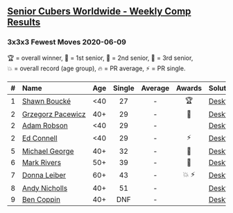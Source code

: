 <style>table {white-space: nowrap;}</style>
<link rel="stylesheet" type="text/css" href="/scw-comp/css/flags.css" />

## [Senior Cubers Worldwide - Weekly Comp Results](/scw-comp/results/)
### 3x3x3 Fewest Moves 2020-06-09

<span style="white-space: nowrap;">🏆 = overall winner</span>, <span style="white-space: nowrap;">🥇 = 1st senior</span>, <span style="white-space: nowrap;">🥈 = 2nd senior</span>, <span style="white-space: nowrap;">🥉 = 3rd senior</span>, <span style="white-space: nowrap;">💥 = overall record (age group)</span>, <span style="white-space: nowrap;">🔥 = PR average</span>, <span style="white-space: nowrap;">⚡ = PR single</span>.

| # | Name | Age | Single | Average | Awards | Solution |
| :--: | :-- | :--: | :--: | :--: | :--: | :-- |
| 1 | [Shawn Boucké](../../persons/shawn_boucke/333fm.md) | <40 | 27 | - | 🏆 | [Desktop](https://www.facebook.com/events/855783411578420/permalink/856857321471029) / [Mobile](https://m.facebook.com/events/855783411578420?view=permalink&id=856857321471029) |
| 2 | [Grzegorz Pacewicz](../../persons/grzegorz_pacewicz/333fm.md) | 40+ | 29 | - | 🥇 | [Desktop](https://www.facebook.com/events/855783411578420/permalink/857203278103100) / [Mobile](https://m.facebook.com/events/855783411578420?view=permalink&id=857203278103100) |
| 2 | [Adam Robson](../../persons/adam_robson/333fm.md) | <40 | 29 | - |  | [Desktop](https://www.facebook.com/events/855783411578420/permalink/856901441466617) / [Mobile](https://m.facebook.com/events/855783411578420?view=permalink&id=856901441466617) |
| 2 | [Ed Connell](../../persons/ed_connell/333fm.md) | <40 | 29 | - | ⚡ | [Desktop](https://www.facebook.com/events/855783411578420/permalink/856819448141483) / [Mobile](https://m.facebook.com/events/855783411578420?view=permalink&id=856819448141483) |
| 5 | [Michael George](../../persons/michael_george/333fm.md) | 40+ | 32 | - | 🥈 | [Desktop](https://www.facebook.com/events/855783411578420/permalink/860178947805533) / [Mobile](https://m.facebook.com/events/855783411578420?view=permalink&id=860178947805533) |
| 6 | [Mark Rivers](../../persons/mark_rivers/333fm.md) | 50+ | 39 | - | 🥉 | [Desktop](https://www.facebook.com/events/855783411578420/permalink/860043347819093) / [Mobile](https://m.facebook.com/events/855783411578420?view=permalink&id=860043347819093) |
| 7 | [Donna Leiber](../../persons/donna_leiber/333fm.md) | 60+ | 43 | - | 💥 ⚡ | [Desktop](https://www.facebook.com/events/855783411578420/permalink/859012521255509) / [Mobile](https://m.facebook.com/events/855783411578420?view=permalink&id=859012521255509) |
| 8 | [Andy Nicholls](../../persons/andy_nicholls/333fm.md) | 40+ | 51 | - |  | [Desktop](https://www.facebook.com/events/855783411578420/permalink/855929128230515) / [Mobile](https://m.facebook.com/events/855783411578420?view=permalink&id=855929128230515) |
| 9 | [Ben Coppin](../../persons/ben_coppin/333fm.md) | 40+ | DNF | - |  | [Desktop](https://www.facebook.com/events/855783411578420/permalink/857232631433498) / [Mobile](https://m.facebook.com/events/855783411578420?view=permalink&id=857232631433498) |

<!-- Global site tag (gtag.js) - Google Analytics -->
<script async src="https://www.googletagmanager.com/gtag/js?id=UA-86348435-3"></script>
<script>window.dataLayer = window.dataLayer || []; function gtag() {dataLayer.push(arguments);} gtag('js', new Date()); gtag('config', 'UA-86348435-3');</script>
